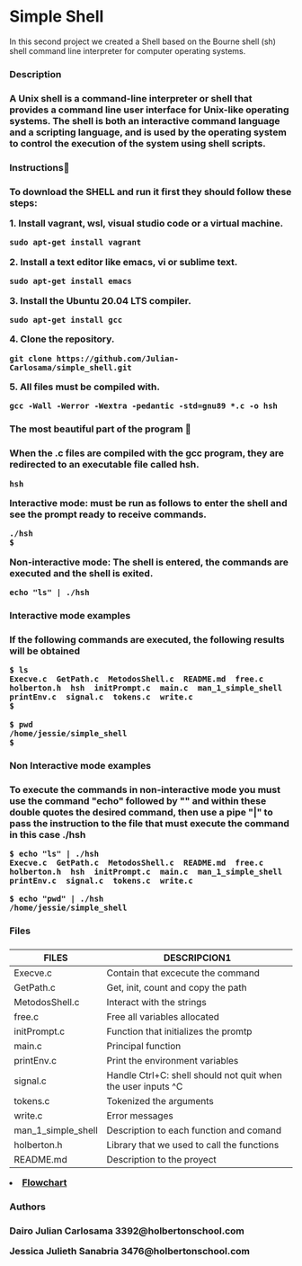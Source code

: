  <p align="center">
<h1> Simple Shell </h1></p>

 <p>In this second project we created a Shell based on the Bourne shell (sh) shell command line interpreter for computer operating systems.</p>

<h3>Description<h3> 

<p>A Unix shell is a command-line interpreter or shell that provides a command line user interface for Unix-like operating systems. The shell is both an interactive command language and a scripting language, and is used by the operating system to control the execution of the system using shell scripts.</p>


<h3> Instructions🚀 <h3>

<p>To download the SHELL and run it first they should follow these steps:</p>

<p>1. Install vagrant, wsl, visual studio code or a virtual machine.</p>

```
sudo apt-get install vagrant
```

<p>2. Install a text editor like emacs, vi or sublime text.</p>

```
sudo apt-get install emacs
```

<p>3. Install the Ubuntu 20.04 LTS compiler.</p>

```
sudo apt-get install gcc
```

<p>4. Clone the repository.</p>

```
git clone https://github.com/Julian-Carlosama/simple_shell.git
```

<p>5. All files must be compiled with.</p>

```
gcc -Wall -Werror -Wextra -pedantic -std=gnu89 *.c -o hsh
```

<h3>The most beautiful part of the program 📑 <h3>

<p>When the .c files are compiled with the gcc program, they are redirected to an executable file called hsh.</p>

```
hsh
```
<p>Interactive mode: must be run as follows to enter the shell and see the prompt ready to receive commands.</p> 

```
./hsh
$
```
<p>Non-interactive mode: The shell is entered, the commands are executed and the shell is exited.</p>

```
echo "ls" | ./hsh
```

<h3> Interactive mode examples <h3>

<p>If the following commands are executed, the following results will be obtained</p>

```
$ ls
Execve.c  GetPath.c  MetodosShell.c  README.md  free.c  holberton.h  hsh  initPrompt.c  main.c  man_1_simple_shell  printEnv.c  signal.c  tokens.c  write.c
$
```

```
$ pwd
/home/jessie/simple_shell
$
```

<h3> Non Interactive mode examples <h3>

<p>To execute the commands in non-interactive mode you must use the command "echo" followed by "" and within these double quotes the desired command, then use a pipe "|" to pass the instruction to the file that must execute the command in this case ./hsh</p>

```
$ echo "ls" | ./hsh
Execve.c  GetPath.c  MetodosShell.c  README.md  free.c  holberton.h  hsh  initPrompt.c  main.c  man_1_simple_shell  printEnv.c  signal.c  tokens.c  write.c
```

```
$ echo "pwd" | ./hsh
/home/jessie/simple_shell
```


<h3> Files <h3>

| FILES | DESCRIPCION1 |
| ----- | ------------ |
| Execve.c | Contain that excecute the command| 
| GetPath.c | Get, init, count and copy the path | 
| MetodosShell.c | Interact with the strings | 
| free.c | Free all variables allocated | 
| initPrompt.c | Function that initializes the promtp |
| main.c | Principal function | 
| printEnv.c | Print the environment variables | 
| signal.c | Handle Ctrl+C: shell should not quit when the user inputs ^C | 
| tokens.c | Tokenized the arguments | 
| write.c | Error messages |
| man_1_simple_shell  | Description to each function and comand | 
| holberton.h | Library that we used to call the functions | 
| README.md | Description to the proyect | 


<li><a href="https://drive.google.com/file/d/1DK2C1q0z_HP52qrHGh80zFD4yX-uLGiz/view?usp=sharing">Flowchart</a></li>

<h3> Authors <h3>

<p>Dairo Julian Carlosama 3392@holbertonschool.com</p>
<p>Jessica Julieth Sanabria 3476@holbertonschool.com</p>

